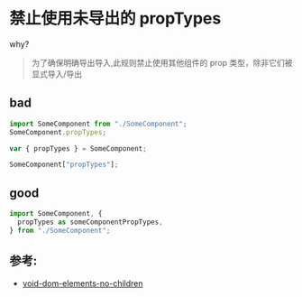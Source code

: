# 禁止使用未导出的 propTypes

why?

> 为了确保明确导出导入,此规则禁止使用其他组件的 prop 类型，除非它们被显式导入/导出

## bad

```jsx
import SomeComponent from "./SomeComponent";
SomeComponent.propTypes;

var { propTypes } = SomeComponent;

SomeComponent["propTypes"];
```

## good

```jsx
import SomeComponent, {
  propTypes as someComponentPropTypes,
} from "./SomeComponent";
```

## 参考:

- [void-dom-elements-no-children](https://github.com/jsx-eslint/eslint-plugin-react/blob/c42b624d0fb9ad647583a775ab9751091eec066f/docs/rules/void-dom-elements-no-children)
